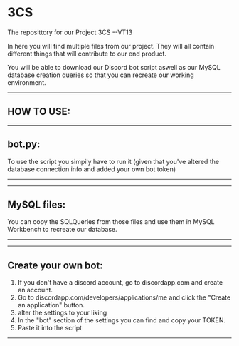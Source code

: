 # 3CS
The reposittory for our Project 3CS --VT13

In here you will find multiple files from our project.
They will all contain different things that will contribute to our end product.

You will be able to download our Discord bot script aswell as our MySQL database creation queries so that you can recreate our working environment.

----------------------------------------------------------------------------------------------------------------------------------
HOW TO USE:
----------------------------------------------------------------------------------------------------------------------------------

----------------------------------------------------------------------------------------------------------------------------------
bot.py:
----------------------------------------------------------------------------------------------------------------------------------
To use the script you simpily have to run it (given that you've altered the database connection info and added your own bot token)

----------------------------------------------------------------------------------------------------------------------------------


----------------------------------------------------------------------------------------------------------------------------------
MySQL files:
----------------------------------------------------------------------------------------------------------------------------------
You can copy the SQLQueries from those files and use them in MySQL Workbench to recreate our database.

----------------------------------------------------------------------------------------------------------------------------------


----------------------------------------------------------------------------------------------------------------------------------
Create your own bot:
----------------------------------------------------------------------------------------------------------------------------------
1. If you don't have a discord account, go to discordapp.com and create an account.
2. Go to discordapp.com/developers/applications/me and click the "Create an application" button.
3. alter the settings to your liking
4. In the "bot" section of the settings you can find and copy your TOKEN.
5. Paste it into the script

----------------------------------------------------------------------------------------------------------------------------------
